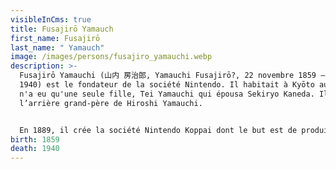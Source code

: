 ```yaml
---
visibleInCms: true
title: Fusajirō Yamauch
first_name: Fusajirō
last_name: " Yamauch"
image: /images/persons/fusajiro_yamauchi.webp
description: >-
  Fusajirō Yamauchi (山内 房治郎, Yamauchi Fusajirō?, 22 novembre 1859 – 1er janvier
  1940) est le fondateur de la société Nintendo. Il habitait à Kyōto au Japon et
  n'a eu qu'une seule fille, Tei Yamauchi qui épousa Sekiryo Kaneda. Il est
  l’arrière grand-père de Hiroshi Yamauchi.


  En 1889, il crée la société Nintendo Koppai dont le but est de produire un jeu de cartes, les Hanafuda. Ces cartes rencontrèrent très vite un grand succès et Fusajiro ouvrit deux boutiques de ventes à Kyōto et une à Ōsaka. 
birth: 1859
death: 1940
---
```

